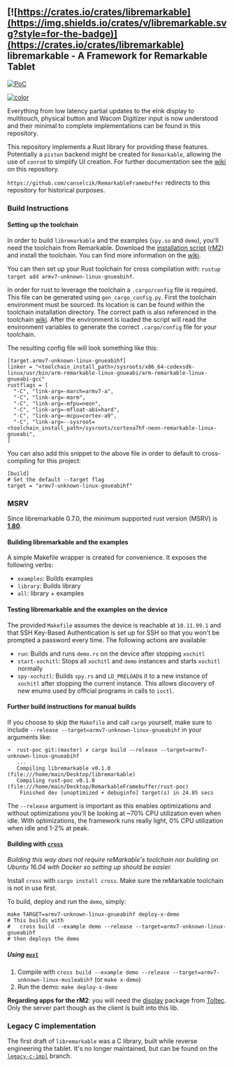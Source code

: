 

## [![https://crates.io/crates/libremarkable](https://img.shields.io/crates/v/libremarkable.svg?style=for-the-badge)](https://crates.io/crates/libremarkable) libremarkable - A Framework for Remarkable Tablet

[![PoC](https://thumbs.gfycat.com/ScholarlyShadyElk-size_restricted.gif)](https://gfycat.com/ScholarlyShadyElk)

[![color](https://github.com/canselcik/libremarkable/raw/master/reference-material/color.jpg)](https://github.com/canselcik/libremarkable/raw/master/reference-material/color.jpg)

Everything from low latency partial updates to the eInk display to multitouch, physical button and Wacom Digitizer input is now understood and their minimal to complete implementations can be found in this repository.

This repository implements a Rust library for providing these features.
Potentially a `piston` backend might be created for `Remarkable`, allowing the use of `conrod` to simplify UI creation.
For further documentation see the [wiki](https://github.com/canselcik/libremarkable/wiki) on this repository.

`https://github.com/canselcik/RemarkableFramebuffer` redirects to this repository for historical purposes.

### Build Instructions

#### Setting up the toolchain
In order to build `libremarkable` and the examples (`spy.so` and `demo`), you'll need the toolchain from Remarkable. Download the [installation script](https://storage.googleapis.com/remarkable-codex-toolchain/codex-x86_64-cortexa9hf-neon-rm10x-toolchain-3.1.2.sh) ([rM2](https://storage.googleapis.com/remarkable-codex-toolchain/codex-x86_64-cortexa7hf-neon-rm11x-toolchain-3.1.2.sh)) and install the toolchain. You can find more information on the [wiki](https://web.archive.org/web/20230616024159/https://remarkablewiki.com/devel/toolchain).

You can then set up your Rust toolchain for cross compilation with: `rustup target add armv7-unknown-linux-gnueabihf`.

In order for rust to leverage the toolchain a `.cargo/config` file is required. This file can be generated using `gen_cargo_config.py`. First the toolchain environment must be
sourced. Its location is can be found within the toolchain installation directory. The correct path is also referenced in the toolchain [wiki](https://web.archive.org/web/20230616024159/https://remarkablewiki.com/devel/toolchain).
After the environment is loaded the script will read the environment variables to generate the correct `.cargo/config` file for your toolchain.

The resulting config file will look something like this:
```
[target.armv7-unknown-linux-gnueabihf]
linker = "<toolchain_install_path>/sysroots/x86_64-codexsdk-linux/usr/bin/arm-remarkable-linux-gnueabi/arm-remarkable-linux-gnueabi-gcc"
rustflags = [
  "-C", "link-arg=-march=armv7-a",
  "-C", "link-arg=-marm",
  "-C", "link-arg=-mfpu=neon",
  "-C", "link-arg=-mfloat-abi=hard",
  "-C", "link-arg=-mcpu=cortex-a9",
  "-C", "link-arg=--sysroot=<toolchain_install_path>/sysroots/cortexa7hf-neon-remarkable-linux-gnueabi",
]
```

You can also add this snippet to the above file in order to default to cross-compiling for this project:

```
[build]
# Set the default --target flag
target = "armv7-unknown-linux-gnueabihf"
```

### MSRV

Since libremarkable 0.7.0, the minimum supported rust version (MSRV) is [**1.80**](https://releases.rs/docs/1.80.0/).

#### Building libremarkable and the examples
A simple Makefile wrapper is created for convenience. It exposes the following verbs:
  - `examples`: Builds examples
  - `library`: Builds library
  - `all`: library + examples

#### Testing libremarkable and the examples on the device
The provided `Makefile` assumes the device is reachable at `10.11.99.1` and that SSH Key-Based Authentication is set up for SSH so that you won't be prompted a password every time. The following actions are available:
  - `run`: Builds and runs `demo.rs` on the device after stopping `xochitl`
  - `start-xochitl`: Stops all `xochitl` and `demo` instances and starts `xochitl` normally
  - `spy-xochitl`: Builds `spy.rs` and `LD_PRELOAD`s it to a new instance of `xochitl` after
                   stopping the current instance. This allows discovery of new enums used by
                   official programs in calls to `ioctl`.

#### Further build instructions for manual builds
If you choose to skip the `Makefile` and call `cargo` yourself, make sure to include `--release --target=armv7-unknown-linux-gnueabihf` in your arguments like:
```
➜  rust-poc git:(master) ✗ cargo build --release --target=armv7-unknown-linux-gnueabihf
   ...
   Compiling libremarkable v0.1.0 (file:///home/main/Desktop/libremarkable)
   Compiling rust-poc v0.1.0 (file:///home/main/Desktop/RemarkableFramebuffer/rust-poc)
    Finished dev [unoptimized + debuginfo] target(s) in 24.85 secs
```
The `--release` argument is important as this enables optimizations and without optimizations you'll be looking at ~70% CPU utilization even when idle. With optimizations, the framework runs really light, 0% CPU utilization when idle and 1-2% at peak.

#### Building with [`cross`](https://github.com/rust-embedded/cross)
*Building this way does not require reMarkable's toolchain nor building on Ubuntu 16.04 with Docker so setting up should be easier.*

Install `cross` with `cargo install cross`. Make sure the reMarkable toolchain is not in use first.

To build, deploy and run the `demo`, simply:
```shell
make TARGET=armv7-unknown-linux-gnueabihf deploy-x-demo
# This builds with
#   cross build --example demo --release --target=armv7-unknown-linux-gnueabihf
# then deploys the demo
```
##### Using [`musl`](https://musl.libc.org/)
1. Compile with `cross build --example demo --release --target=armv7-unknown-linux-musleabihf` (or `make x-demo`)
1. Run the demo: `make deploy-x-demo`

**Regarding apps for the rM2**: you will need the [display](https://github.com/ddvk/remarkable2-framebuffer) package from [Toltec](https://toltec-dev.org/). Only the server part though as the client is built into this lib.

### Legacy C implementation

The first draft of `libremarkable` was a C library, built while reverse engineering the tablet.
It's no longer maintained, but can be found on the [`legacy-c-impl`](https://github.com/canselcik/libremarkable/tree/legacy-c-impl) branch.
